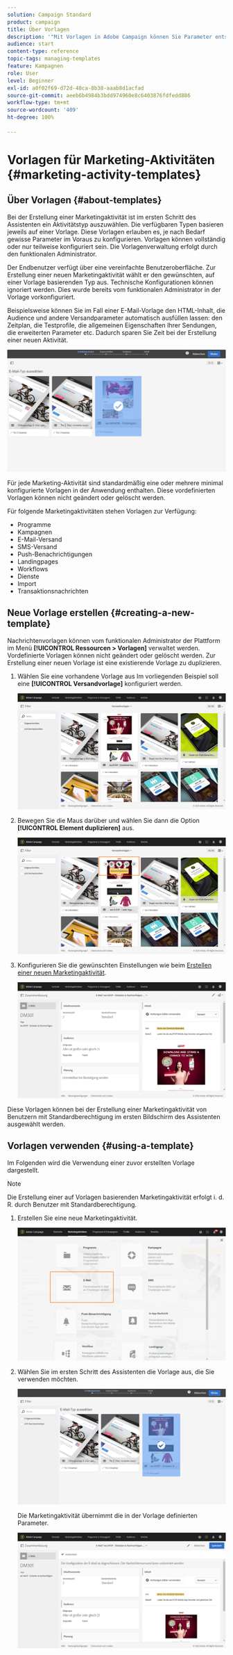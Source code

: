 ```yaml
---
solution: Campaign Standard
product: campaign
title: Über Vorlagen
description: '"Mit Vorlagen in Adobe Campaign können Sie Parameter entsprechend Ihren Anforderungen vorab konfigurieren: Vorlagen können eine vollständige oder teilweise Konfiguration der Marketing-Aktivität aufweisen, damit auch technisch weniger versierte Benutzer Adobe Campaign problemlos verwenden können."'
audience: start
content-type: reference
topic-tags: managing-templates
feature: Kampagnen
role: User
level: Beginner
exl-id: a0f02f69-d72d-48ca-8b38-aaab8d1acfad
source-git-commit: aeeb6b4984b3bdd974960e8c6403876fdfedd886
workflow-type: tm+mt
source-wordcount: '409'
ht-degree: 100%

---
```


# Vorlagen für Marketing-Aktivitäten {#marketing-activity-templates}

## Über Vorlagen {#about-templates}

Bei der Erstellung einer Marketingaktivität ist im ersten Schritt des Assistenten ein Aktivitätstyp auszuwählen. Die verfügbaren Typen basieren jeweils auf einer Vorlage. Diese Vorlagen erlauben es, je nach Bedarf gewisse Parameter im Voraus zu konfigurieren. Vorlagen können vollständig oder nur teilweise konfiguriert sein. Die Vorlagenverwaltung erfolgt durch den funktionalen Administrator.

Der Endbenutzer verfügt über eine vereinfachte Benutzeroberfläche. Zur Erstellung einer neuen Marketingaktivität wählt er den gewünschten, auf einer Vorlage basierenden Typ aus. Technische Konfigurationen können ignoriert werden. Dies wurde bereits vom funktionalen Administrator in der Vorlage vorkonfiguriert.

Beispielsweise können Sie im Fall einer E-Mail-Vorlage den HTML-Inhalt, die Audience und andere Versandparameter automatisch ausfüllen lassen: den Zeitplan, die Testprofile, die allgemeinen Eigenschaften Ihrer Sendungen, die erweiterten Parameter etc. Dadurch sparen Sie Zeit bei der Erstellung einer neuen Aktivität.

![](assets/template_1.png)

Für jede Marketing-Aktivität sind standardmäßig eine oder mehrere minimal konfigurierte Vorlagen in der Anwendung enthalten. Diese vordefinierten Vorlagen können nicht geändert oder gelöscht werden.

Für folgende Marketingaktivitäten stehen Vorlagen zur Verfügung:

* Programme
* Kampagnen
* E-Mail-Versand
* SMS-Versand
* Push-Benachrichtigungen
* Landingpages
* Workflows
* Dienste
* Import
* Transaktionsnachrichten

## Neue Vorlage erstellen {#creating-a-new-template}

Nachrichtenvorlagen können vom funktionalen Administrator der Plattform im Menü **[!UICONTROL Ressourcen > Vorlagen]** verwaltet werden. Vordefinierte Vorlagen können nicht geändert oder gelöscht werden. Zur Erstellung einer neuen Vorlage ist eine existierende Vorlage zu duplizieren.

1. Wählen Sie eine vorhandene Vorlage aus Im vorliegenden Beispiel soll eine **[!UICONTROL Versandvorlage]** konfiguriert werden.

   ![](assets/template_2.png)

1. Bewegen Sie die Maus darüber und wählen Sie dann die Option **[!UICONTROL Element duplizieren]** aus.

   ![](assets/template_3.png)

1. Konfigurieren Sie die gewünschten Einstellungen wie beim [Erstellen einer neuen Marketingaktivität](../../start/using/marketing-activities.md#creating-a-marketing-activity).

   ![](assets/template_4.png)

Diese Vorlagen können bei der Erstellung einer Marketingaktivität von Benutzern mit Standardberechtigung im ersten Bildschirm des Assistenten ausgewählt werden.

## Vorlagen verwenden {#using-a-template}

Im Folgenden wird die Verwendung einer zuvor erstellten Vorlage dargestellt.

>[!NOTE]
>
>Die Erstellung einer auf Vorlagen basierenden Marketingaktivität erfolgt i. d. R. durch Benutzer mit Standardberechtigung.

1. Erstellen Sie eine neue Marketingaktivität.

   ![](assets/template_5.png)

1. Wählen Sie im ersten Schritt des Assistenten die Vorlage aus, die Sie verwenden möchten.

   ![](assets/template_6.png)

   Die Marketingaktivität übernimmt die in der Vorlage definierten Parameter.

   ![](assets/template_7.png)
